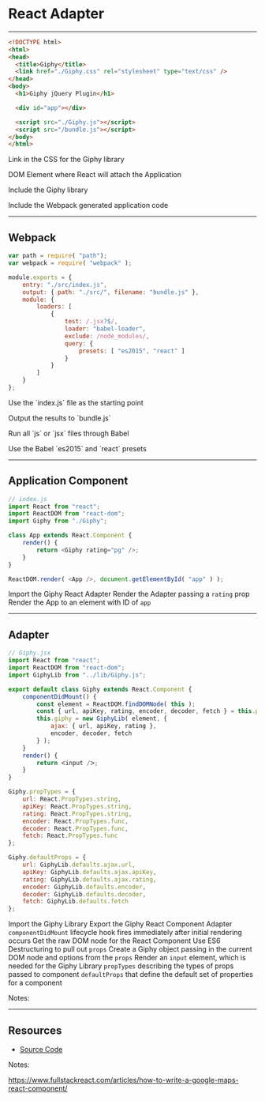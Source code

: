 # React Adapter

------

<!-- .slide: data-title="React Adapter" data-state="somestate" data-menu-title="Usage" -->

```html
<!DOCTYPE html>
<html>
<head>
  <title>Giphy</title>
  <link href="./Giphy.css" rel="stylesheet" type="text/css" />
</head>
<body>
  <h1>Giphy jQuery Plugin</h1>

  <div id="app"></div>

  <script src="./Giphy.js"></script>
  <script src="/bundle.js"></script>
</body>
</html>
```

<div class="stretch">
	<p class="fragment current-only focus-text" data-code-focus="5">Link in the CSS for the Giphy library</p>
	<p class="fragment current-only focus-text" data-code-focus="10">DOM Element where React will attach the Application</p>
	<p class="fragment current-only focus-text" data-code-focus="12">Include the Giphy library</p>
	<p class="fragment current-only focus-text" data-code-focus="13">Include the Webpack generated application code</p>
</div>

------

## Webpack

<!-- .slide: data-title="React Adapter" data-state="somestate" -->

```js
var path = require( "path");
var webpack = require( "webpack" );

module.exports = {
	entry: "./src/index.js",
	output: { path: "./src/", filename: "bundle.js" },
	module: {
		loaders: [
			{
				test: /.jsx?$/,
				loader: "babel-loader",
				exclude: /node_modules/,
				query: {
					presets: [ "es2015", "react" ]
				}
			}
		]
	}
};
```
<!-- .element: class="stretch" -->

<p class="fragment current-only focus-text focus-text--scroll" data-code-focus="5">Use the `index.js` file as the starting point</p>
<p class="fragment current-only focus-text focus-text--scroll" data-code-focus="6">Output the results to `bundle.js`</p>
<p class="fragment current-only focus-text focus-text--scroll" data-code-focus="10-11">Run all `js` or `jsx` files through Babel</p>
<p class="fragment current-only focus-text focus-text--scroll" data-code-focus="13-15">Use the Babel `es2015` and `react` presets</p>

------

## Application Component

<!-- .slide: data-title="React Adapter" data-state="somestate" -->

```js
// index.js
import React from "react";
import ReactDOM from "react-dom";
import Giphy from "./Giphy";

class App extends React.Component {
	render() {
		return <Giphy rating="pg" />;
	}
}

ReactDOM.render( <App />, document.getElementById( "app" ) );
```

<span class="fragment current-only focus-text" data-code-focus="4">Import the Giphy React Adapter</span>
<span class="fragment current-only focus-text" data-code-focus="8">Render the Adapter passing a `rating` prop</span>
<span class="fragment current-only focus-text" data-code-focus="12">Render the App to an element with ID of `app`</span>

------

## Adapter

<!-- .slide: data-title="React Adapter" data-state="somestate" -->

```js
// Giphy.jsx
import React from "react";
import ReactDOM from "react-dom";
import GiphyLib from "../lib/Giphy.js";

export default class Giphy extends React.Component {
	componentDidMount() {
		const element = ReactDOM.findDOMNode( this );
		const { url, apiKey, rating, encoder, decoder, fetch } = this.props;
		this.giphy = new GiphyLib( element, {
			ajax: { url, apiKey, rating },
			encoder, decoder, fetch
		} );
	}
	render() {
		return ᐸinput /ᐳ;
	}
}

Giphy.propTypes = {
	url: React.PropTypes.string,
	apiKey: React.PropTypes.string,
	rating: React.PropTypes.string,
	encoder: React.PropTypes.func,
	decoder: React.PropTypes.func,
	fetch: React.PropTypes.func
};

Giphy.defaultProps = {
	url: GiphyLib.defaults.ajax.url,
	apiKey: GiphyLib.defaults.ajax.apiKey,
	rating: GiphyLib.defaults.ajax.rating,
	encoder: GiphyLib.defaults.encoder,
	decoder: GiphyLib.defaults.decoder,
	fetch: GiphyLib.defaults.fetch
};
```
<!-- .element: class="stretch" -->

<span class="fragment current-only focus-text focus-text--scroll" data-code-focus="4">Import the Giphy Library</span>
<span class="fragment current-only focus-text focus-text--scroll" data-code-focus="6">Export the Giphy React Component Adapter</span>
<span class="fragment current-only focus-text focus-text--scroll" data-code-focus="7-14">`componentDidMount` lifecycle hook fires immediately after initial rendering occurs</span>
<span class="fragment current-only focus-text focus-text--scroll" data-code-focus="8">Get the raw DOM node for the React Component</span>
<span class="fragment current-only focus-text focus-text--scroll" data-code-focus="9">Use ES6 Destructuring to pull out `props`</span>
<span class="fragment current-only focus-text focus-text--scroll" data-code-focus="10-13">Create a Giphy object passing in the current DOM node and options from the `props`</span>
<span class="fragment current-only focus-text focus-text--scroll" data-code-focus="15-17">Render an `input` element, which is needed for the Giphy Library</span>
<span class="fragment current-only focus-text focus-text--scroll" data-code-focus="20-27">`propTypes` describing the types of props passed to component</span>
<span class="fragment current-only focus-text focus-text--scroll" data-code-focus="29-36">`defaultProps` that define the default set of properties for a component</span>

Notes:


------

## Resources

<!-- .slide: data-title="React Adapter" data-state="resources" -->

* [Source Code](https://github.com/elijahmanor/framework-independent-javascript-components/tree/master/src/6-react-adapter)

Notes:

https://www.fullstackreact.com/articles/how-to-write-a-google-maps-react-component/
